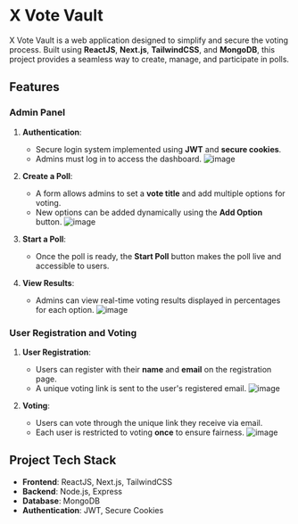# X Vote Vault

X Vote Vault is a web application designed to simplify and secure the voting process. Built using **ReactJS**, **Next.js**, **TailwindCSS**, and **MongoDB**, this project provides a seamless way to create, manage, and participate in polls.

## Features

### Admin Panel
1. **Authentication**:
   - Secure login system implemented using **JWT** and **secure cookies**.
   - Admins must log in to access the dashboard.
![image](https://github.com/user-attachments/assets/e4612123-1c79-4191-a5bb-8c340b2654b1)

2. **Create a Poll**:
   - A form allows admins to set a **vote title** and add multiple options for voting.
   - New options can be added dynamically using the **Add Option** button.
![image](https://github.com/user-attachments/assets/f154d54d-36c2-45c4-8927-f01ce3a15b35)

3. **Start a Poll**:
   - Once the poll is ready, the **Start Poll** button makes the poll live and accessible to users.

4. **View Results**:
   - Admins can view real-time voting results displayed in percentages for each option.
![image](https://github.com/user-attachments/assets/20bf8323-b706-4cea-ab02-98dc8d106952)

### User Registration and Voting
1. **User Registration**:
   - Users can register with their **name** and **email** on the registration page.
   - A unique voting link is sent to the user's registered email.
![image](https://github.com/user-attachments/assets/fcfa6385-4249-45d4-a92d-42976e00df95)

2. **Voting**:
   - Users can vote through the unique link they receive via email.
   - Each user is restricted to voting **once** to ensure fairness.
![image](https://github.com/user-attachments/assets/f20f21ef-c3a2-429e-a9d7-664ce3130b22)

## Project Tech Stack
- **Frontend**: ReactJS, Next.js, TailwindCSS
- **Backend**: Node.js, Express
- **Database**: MongoDB
- **Authentication**: JWT, Secure Cookies

 

